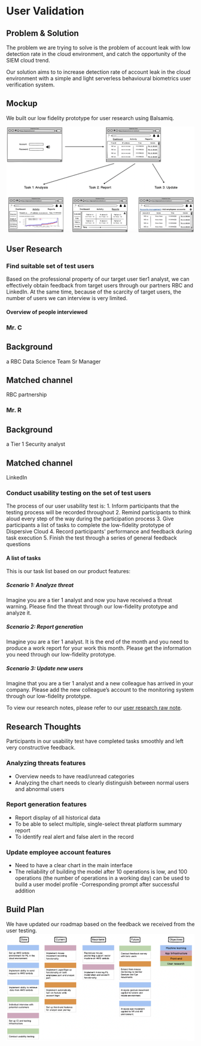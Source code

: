 # User Validation

## Problem & Solution
The problem we are trying to solve is the problem of account leak with low detection rate in the cloud environment, and catch the opportunity of the SIEM cloud trend.

Our solution aims to to increase detection rate of account leak in the cloud environment with a simple and light serverless behavioural biometrics user verification system.

## Mockup
We built our low fidelity prototype for user research using Balsamiq.

<img src="./low_fi_prototype.png" width="600">

## User Research

### Find suitable set of test users

Based on the professional property of our target user tier1 analyst, we can effectively obtain feedback from target users through our partners RBC and LinkedIn. At the same time, because of the scarcity of target users, the number of users we can interview is very limited.

#### Overview of people interviewed

### Mr. C
## Background
a RBC Data Science Team Sr Manager
## Matched channel
RBC partnership

### Mr. R
## Background
a Tier 1 Security analyst
## Matched channel
LinkedIn

### Conduct usability testing on the set of test users
The process of our user usability test is:
	1. Inform participants that the testing process will be recorded throughout
	2. Remind participants to think aloud every step of the way during the participation process
	3. Give participants a list of tasks to complete the low-fidelity prototype of Dispersive Cloud
	4. Record participants' performance and feedback during task execution
	5. Finish the test through a series of general feedback questions

#### A list of tasks 

This is our task list based on our product features:

##### Scenario 1: Analyze threat
Imagine you are a tier 1 analyst and now you have received a threat warning. Please find the threat through our low-fidelity prototype and analyze it.

##### Scenario 2: Report generation
Imagine you are a tier 1 analyst. It is the end of the month and you need to produce a work report for your work this month. Please get the information you need through our low-fidelity prototype.

##### Scenario 3: Update new users
Imagine that you are a tier 1 analyst and a new colleague has arrived in your company. Please add the new colleague’s account to the monitoring system through our low-fidelity prototype.

To view our research notes, please refer to our [user research raw note](https://docs.google.com/document/d/1iXP6XdHXkcL83kZMgt4p6bWCZz-a3eEGzfGHOZeBLS8/edit?usp=sharing).

## Research Thoughts
Participants in our usability test have completed tasks smoothly and left very constructive feedback.

### Analyzing threats features
- Overview needs to have read/unread categories
- Analyzing the chart needs to clearly distinguish between normal users and abnormal users

### Report generation features
- Report display of all historical data
- To be able to select multiple, single-select threat platform summary report
- To identify real alert and false alert in the record

### Update employee account features
- Need to have a clear chart in the main interface
- The reliability of building the model after 10 operations is low, and 100 operations (the number of operations in a working day) can be used to build a user model profile
-Corresponding prompt after successful addition

## Build Plan
We have updated our roadmap based on the feedback we received from the user testing.
<img src="./dispersive_cloud_roadmap_revised.png" width="1000">

